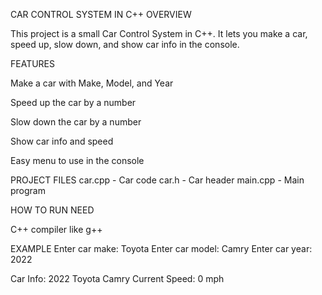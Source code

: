 CAR CONTROL SYSTEM IN C++
OVERVIEW

This project is a small Car Control System in C++.
It lets you make a car, speed up, slow down, and show car info in the console.

FEATURES

Make a car with Make, Model, and Year

Speed up the car by a number

Slow down the car by a number

Show car info and speed

Easy menu to use in the console

PROJECT FILES
car.cpp      - Car code
car.h        - Car header
main.cpp     - Main program

HOW TO RUN
NEED

C++ compiler like g++


EXAMPLE
Enter car make: Toyota
Enter car model: Camry
Enter car year: 2022

Car Info: 2022 Toyota Camry
Current Speed: 0 mph
